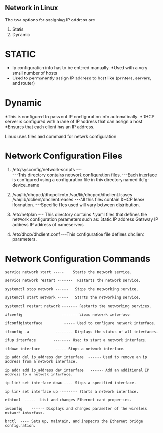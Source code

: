 ## Network in Linux
The two options for assigning IP address are
1. Statis 
2. Dynamic 

# STATIC
* Ip configuration info has to be entered manually.
*Used with a very small number of hosts
* Used to permanently assign IP address to host like (printers, servers, and router)

# Dynamic
*This is configured to pass out IP configuration info automatically.
*DHCP server is configured with a rane of IP address that can assign a host. 
*Ensures that each client has an IP address.


Linux uses files and command for netwrk configuration 

# Network Configuration Files 
1. /etc/sysconfig/network-scripts  ---  
		---This directory contains network configuration files. 
		---Each interface is configured using a configuration file in this directory named ifcfg-device_name
2. /var/lib/dhcpcd/dhcpclientn
/var/lib/dhcpcd/dhclient.leases
/var/lib/dclient/dhclient.leases
			---All this files contain DHCP lease iformation.
			---Specific files used will vary between distribution.
3. /etc/netplan
		--- This directory contains *.yaml files that defines the network configuration parameters
		such as:
		Static IP address
		Gateway IP address 
		IP address of nameservers
		
4. /etc/dhcp/dhclient.conf
		---This configuration file defines dhclient parameters. 

# Network Configuration Commands 
	service network start -----    Starts the network service.
   
	service network restart -------  Restarts the network service.
   
	systemctl stop network ------   Stops the networking service.

	systemctl start network -----   Starts the networking service.

	systemctl restart network ------- Restarts the networking services.

	ifconfig                  ------- Views network interface

	ifconfiginterface          ----- Used to configure network interface.

	ifconfig -a            -------- Displays the status of all interfaces. 

	ifup interface        -------- Used to start a network interface.

	ifdown interface       ----- Stops a network interface.

	ip addr del ip_address dev interface  ------ Used to remove an ip address from a network interface.  

	ip addr add ip_address dev interface   ------ Add an additional IP address to a netwotk interface. 

	ip link set interface down ---- Stops a specified interface.

	ip link set interface up -------- Starts a network interface. 

	ethtool  -----  List and changes Ethernet card properties.

	iwconfig    ------ Displays and changes parameter of the wireless network interface. 

	brctl  ---- Sets up, maintain, and inspecrs the Ethernet bridge configuration. 